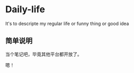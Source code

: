 # Daily-life
It's to descripte my regular life or funny thing or good idea<br>

## 简单说明
当个笔记吧，毕竟其他平台都开放了。<br>

嗯！
